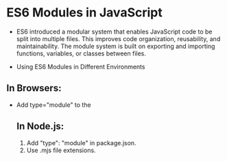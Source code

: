 # ES6 Modules in JavaScript
- ES6 introduced a modular system that enables JavaScript code to be split into multiple files. This improves code organization, reusability, and maintainability. The module system is built on exporting and importing functions, variables, or classes between files.

- Using ES6 Modules in Different Environments
## In Browsers:
- Add type="module" to the <script> tag when linking a JavaScript file.

<script type="module" src="main.js"></script>

## In Node.js:

1. Add "type": "module" in package.json.
2. Use .mjs file extensions.
